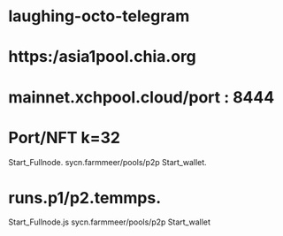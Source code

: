 # laughing-octo-telegram
# https:/asia1pool.chia.org
# mainnet.xchpool.cloud/port : 8444
# Port/NFT k=32
Start_Fullnode.
sycn.farmmeer/pools/p2p
Start_wallet.
# runs.p1/p2.temmps.
Start_Fullnode.js sycn.farmmeer/pools/p2p Start_wallet
